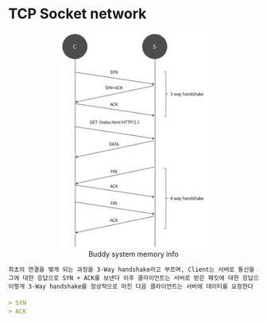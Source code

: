 # TCP Socket network
<figure align="center">
  <img src="./img/TCP-Network.png" alt="" width=300>
  <figcaption align="center">Buddy system memory info</figcaption>
</figure>

```md
최초의 연결을 맺게 되는 과정을 3-Way handshake라고 부르며, Client는 서버로 통신을 시작 했다는 SYN을 보내고 서버는
그에 대한 응답으로 SYN + ACK를 보낸다 이후 클라이언트는 서버로 받은 패킷에 대한 응답으로 ACK를 보내
이렇게 3-Way handshake를 정상적으로 마친 다음 클라이언트는 서버에 데이터를 요청한다

> SYN
> ACK
```